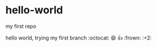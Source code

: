 # hello-world
my first repo

hello world,
trying my first branch
:octocat:
:smile:
:+1:
:frown:
:+2: